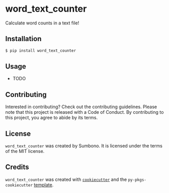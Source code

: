 # word_text_counter

Calculate word counts in a text file!

## Installation

```bash
$ pip install word_text_counter
```

## Usage

- TODO

## Contributing

Interested in contributing? Check out the contributing guidelines. Please note that this project is released with a Code of Conduct. By contributing to this project, you agree to abide by its terms.

## License

`word_text_counter` was created by Sumbono. It is licensed under the terms of the MIT license.

## Credits

`word_text_counter` was created with [`cookiecutter`](https://cookiecutter.readthedocs.io/en/latest/) and the `py-pkgs-cookiecutter` [template](https://github.com/py-pkgs/py-pkgs-cookiecutter).
